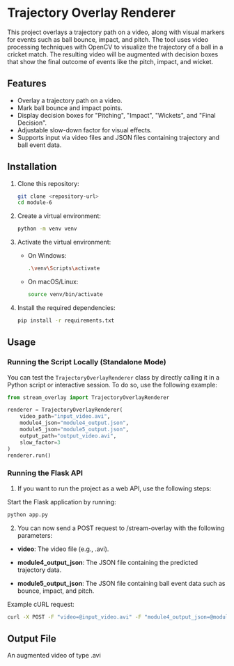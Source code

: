 # Trajectory Overlay Renderer

This project overlays a trajectory path on a video, along with visual markers for events such as ball bounce, impact, and pitch. The tool uses video processing techniques with OpenCV to visualize the trajectory of a ball in a cricket match. The resulting video will be augmented with decision boxes that show the final outcome of events like the pitch, impact, and wicket.

## Features
- Overlay a trajectory path on a video.
- Mark ball bounce and impact points.
- Display decision boxes for "Pitching", "Impact", "Wickets", and "Final Decision".
- Adjustable slow-down factor for visual effects.
- Supports input via video files and JSON files containing trajectory and ball event data.

## Installation

1. Clone this repository:
    ```bash
    git clone <repository-url>
    cd module-6
    ```

2. Create a virtual environment:
    ```bash
    python -m venv venv
    ```

3. Activate the virtual environment:
    - On Windows:
      ```bash
      .\venv\Scripts\activate
      ```
    - On macOS/Linux:
      ```bash
      source venv/bin/activate
      ```

4. Install the required dependencies:
    ```bash
    pip install -r requirements.txt
    ```

## Usage

### Running the Script Locally (Standalone Mode)

You can test the `TrajectoryOverlayRenderer` class by directly calling it in a Python script or interactive session. To do so, use the following example:

```python
from stream_overlay import TrajectoryOverlayRenderer

renderer = TrajectoryOverlayRenderer(
    video_path="input_video.avi",
    module4_json="module4_output.json",
    module5_json="module5_output.json",
    output_path="output_video.avi",
    slow_factor=3
)
renderer.run()
```

### Running the Flask API
1. If you want to run the project as a web API, use the following steps:

Start the Flask application by running:
```bash
python app.py
```

2. You can now send a POST request to /stream-overlay with the following parameters:

- **video**: The video file (e.g., .avi).

- **module4_output_json**: The JSON file containing the predicted trajectory data.

- **module5_output_json**: The JSON file containing ball event data such as bounce, impact, and pitch.

Example cURL request:

```bash
curl -X POST -F "video=@input_video.avi" -F "module4_output_json=@module4_output.json" -F "module5_output_json=@module5_output.json" http://localhost:5000/stream-overlay --output augmented_video.avi
```

## Output File
An augmented video of type .avi
